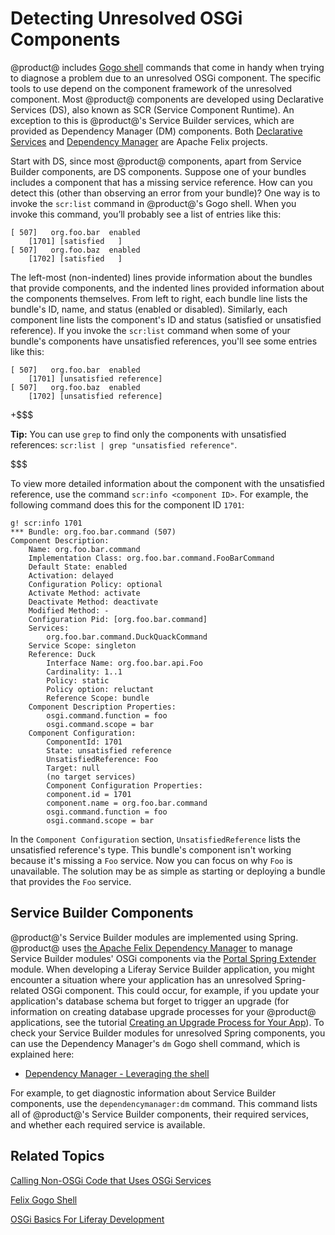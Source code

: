 # Detecting Unresolved OSGi Components [](id=detecting-unresolved-osgi-components)

@product@ includes 
[Gogo shell](/develop/reference/-/knowledge_base/7-0/using-the-felix-gogo-shell) 
commands that come in handy when trying to diagnose a problem due to an 
unresolved OSGi component. The specific tools to use depend on the component 
framework of the unresolved component. Most @product@ components are developed 
using Declarative Services (DS), also known as SCR (Service Component Runtime). 
An exception to this is @product@'s Service Builder services, which are provided 
as Dependency Manager (DM) components. Both 
[Declarative Services](http://felix.apache.org/documentation/subprojects/apache-felix-service-component-runtime.html) 
and 
[Dependency Manager](http://felix.apache.org/documentation/subprojects/apache-felix-dependency-manager.html) 
are Apache Felix projects. 

Start with DS, since most @product@ components, apart from Service Builder 
components, are DS components. Suppose one of your bundles includes a component 
that has a missing service reference. How can you detect this (other than 
observing an error from your bundle)? One way is to invoke the `scr:list` 
command in @product@'s Gogo shell. When you invoke this command, you’ll probably 
see a list of entries like this: 

    [ 507]   org.foo.bar  enabled
        [1701] [satisfied   ]
    [ 507]   org.foo.baz  enabled
        [1702] [satisfied   ]

The left-most (non-indented) lines provide information about the bundles that 
provide components, and the indented lines provided information about the 
components themselves. From left to right, each bundle line lists the bundle's 
ID, name, and status (enabled or disabled). Similarly, each component line lists 
the component's ID and status (satisfied or unsatisfied reference). If you 
invoke the `scr:list` command when some of your bundle's components have 
unsatisfied references, you'll see some entries like this: 

    [ 507]   org.foo.bar  enabled
        [1701] [unsatisfied reference]
    [ 507]   org.foo.baz  enabled
        [1702] [unsatisfied reference]

+$$$

**Tip:** You can use `grep` to find only the components with unsatisfied 
references: `scr:list | grep "unsatisfied reference"`. 

$$$

To view more detailed information about the component with the unsatisfied 
reference, use the command `scr:info <component ID>`. For example, the following 
command does this for the component ID `1701`: 

    g! scr:info 1701
    *** Bundle: org.foo.bar.command (507)
    Component Description:
        Name: org.foo.bar.command
        Implementation Class: org.foo.bar.command.FooBarCommand
        Default State: enabled
        Activation: delayed
        Configuration Policy: optional
        Activate Method: activate
        Deactivate Method: deactivate
        Modified Method: -
        Configuration Pid: [org.foo.bar.command]
        Services:
            org.foo.bar.command.DuckQuackCommand
        Service Scope: singleton
        Reference: Duck
            Interface Name: org.foo.bar.api.Foo
            Cardinality: 1..1
            Policy: static
            Policy option: reluctant
            Reference Scope: bundle
        Component Description Properties:
            osgi.command.function = foo
            osgi.command.scope = bar
        Component Configuration:
            ComponentId: 1701
            State: unsatisfied reference
            UnsatisfiedReference: Foo
            Target: null
            (no target services)
            Component Configuration Properties:
            component.id = 1701
            component.name = org.foo.bar.command
            osgi.command.function = foo
            osgi.command.scope = bar

In the `Component Configuration` section, `UnsatisfiedReference` lists the 
unsatisfied reference's type. This bundle's component isn't working because it's 
missing a `Foo` service. Now you can focus on why `Foo` is unavailable. The 
solution may be as simple as starting or deploying a bundle that provides the 
`Foo` service. 

## Service Builder Components [](id=service-builder-components)

@product@'s Service Builder modules are implemented using Spring. @product@ uses 
[the Apache Felix Dependency Manager](http://felix.apache.org/documentation/subprojects/apache-felix-dependency-manager.html) 
to manage Service Builder modules' OSGi components via the 
[Portal Spring Extender](https://github.com/liferay/com-liferay-portal/tree/master/portal-spring-extender) 
module. When developing a Liferay Service Builder application, you might 
encounter a situation where your application has an unresolved Spring-related 
OSGi component. This could occur, for example, if you update your application's 
database schema but forget to trigger an upgrade (for information on creating 
database upgrade processes for your @product@ applications, see the tutorial 
[Creating an Upgrade Process for Your App](https://dev.liferay.com/develop/tutorials/-/knowledge_base/7-0/creating-an-upgrade-process-for-your-app)). 
To check your Service Builder modules for unresolved Spring components, you can 
use the Dependency Manager's `dm` Gogo shell command, which is explained here:  

- [Dependency Manager - Leveraging the shell](http://felix.apache.org/documentation/subprojects/apache-felix-dependency-manager/tutorials/leveraging-the-shell.html)

For example, to get diagnostic information about Service Builder components, use 
the `dependencymanager:dm` command. This command lists all of @product@'s 
Service Builder components, their required services, and whether each required 
service is available. 

## Related Topics [](id=related-topics)

[Calling Non-OSGi Code that Uses OSGi Services](/develop/tutorials/-/knowledge_base/7-0/calling-non-osgi-code-that-uses-osgi-services)

[Felix Gogo Shell](/develop/reference/-/knowledge_base/7-0/using-the-felix-gogo-shell)

[OSGi Basics For Liferay Development](/develop/tutorials/-/knowledge_base/7-0/osgi-basics-for-liferay-development)
